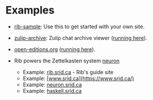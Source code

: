 # Examples

* [rib-sample](https://github.com/srid/rib-sample): Use this to get started with
  your own site.
  
* [zulip-archive](https://github.com/srid/zulip-archive): Zulip chat archive viewer ([running here](https://funprog.srid.ca/)).

* [open-editions.org](https://github.com/open-editions/open-editions.org) ([running here](https://open-editions.org/)).

* Rib powers the Zettelkasten system [neuron](https://github.com/srid/neuron#neuron)
  * Example: [rib.srid.ca](https://rib.srid.ca) - Rib's guide site
  * Example: [www.srid.ca](https://www.srid.ca/)
  * Example: [neuron.srid.ca](https://neuron.srid.ca/)
  * Example: [haskell.srid.ca](https://haskell.srid.ca/)
